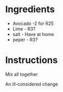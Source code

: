 # Ingredients
- Avocado -2 for R25
- Lime - R3?
- salt - Have at home
- peper - R3?

# Instructions
Mix all together

An ill-considered change

